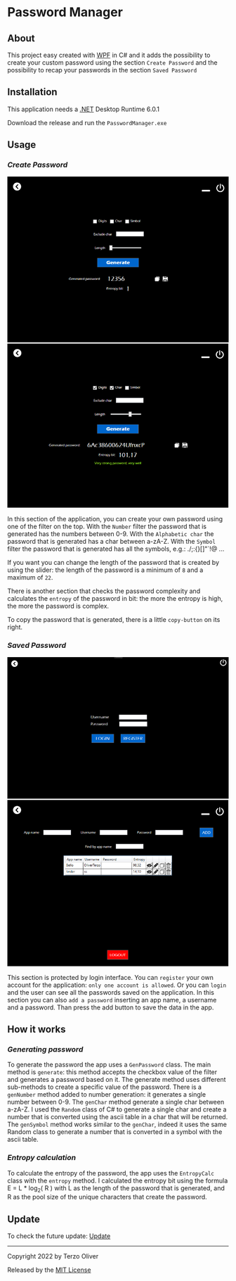 # Password Manager

## About

This project easy created with [WPF](https://en.wikipedia.org/wiki/Windows_Presentation_Foundation) in C# and it adds the possibility to create your custom password using the section `Create Password` and the possibility to recap your passwords in the section `Saved Password`

## Installation

This application needs a [.NET](https://dotnet.microsoft.com/en-us/download/dotnet/6.0) Desktop Runtime 6.0.1

Download the release and run the `PasswordManager.exe`

## Usage

### _Create Password_

<img src="./imgGit/createPassword.png" alt="Create Password" width="550"/>
<img src="./imgGit/createPassword2.png" alt="Create Password" width="550"/>

In this section of the application, you can create your own password using one of the filter on the top. With the `Number` filter the password that is generated has the numbers between 0-9. With the `Alphabetic char` the password that is generated has a char between a-zA-Z. With the `Symbol` filter the password that is generated has all the symbols, e.g.: ./;:{}[]"`!@ ...

If you want you can change the length of the password that is created by using the slider: the length of the password is a minimum of `8` and a maximum of `22`.

There is another section that checks the password complexity and calculates the `entropy` of the password in bit: the more the entropy is high, the more the password is complex.

To copy the password that is generated, there is a little `copy-button` on its right.

### _Saved Password_

<img src="./imgGit/savedLogin.png" alt="Login" width="550"/>
<img src="./imgGit/savedPassword.png" alt="Saved Password" width="550"/>

This section is protected by login interface. You can `register` your own account for the application: `only one account is allowed`. Or you can `login` and the user can see all the passwords saved on the application.
In this section you can also `add a password` inserting an app name, a username and a password. Than press the add button to save the data in the app.

## How it works

### _Generating password_

To generate the password the app uses a `GenPassword` class. The main method is `generate`: this method accepts the checkbox value of the filter and generates a password based on it. The generate method uses different sub-methods to create a specific value of the password. There is a `genNumber` method added to number generation: it generates a single number between 0-9. The `genChar` method generate a single char between a-zA-Z. I used the `Random` class of C# to generate a single char and create a number that is converted using the ascii table in a char that will be returned. The `genSymbol` method works similar to the `genChar`, indeed it uses the same Random class to generate a number that is converted in a symbol with the ascii table.

### _Entropy calculation_

To calculate the entropy of the password, the app uses the `EntropyCalc` class with the `entropy` method. I calculated the entropy bit using the formula E = L \* log<sub>2</sub>( R ) with L as the length of the password that is generated, and R as the pool size of the unique characters that create the password.

## Update

To check the future update: [Update](UPDATE.md)

---

Copyright 2022 by Terzo Oliver

Released by the [MIT License](LICENSE)
